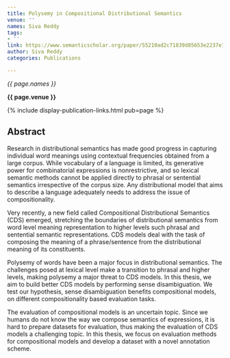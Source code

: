```yaml
---
title: Polysemy in Compositional Distributional Semantics
venue: ''
names: Siva Reddy
tags:
- ''
link: https://www.semanticscholar.org/paper/55210ad2c71839d85653e2237e13403960c35b15
author: Siva Reddy
categories: Publications

---
```


*{{ page.names }}*

**{{ page.venue }}**

{% include display-publication-links.html pub=page %}

## Abstract

Research in distributional semantics has made good progress in capturing individual word meanings using contextual 
frequencies obtained from a large corpus. While vocabulary of a language is limited, its generative power for combinatorial expressions is nonrestrictive, and so lexical semantic methods cannot be applied directly to phrasal or sentential semantics irrespective of the corpus size. Any distributional model that aims to describe a language adequately needs to address the issue of compositionality. 
 
Very recently, a new field called Compositional Distributional Semantics (CDS) emerged, stretching the boundaries of distributional semantics from word level meaning representation to higher levels such phrasal and sentential semantic representations. CDS models deal with the task of composing the meaning of a phrase/sentence from the distributional meaning of its constituents. 
 
Polysemy of words have been a major focus in distributional semantics. The challenges posed at lexical level make a transition to phrasal and higher levels, making polysemy a major threat to CDS models. In this thesis, we aim to build better CDS models by performing sense disambiguation. We test our hypothesis, sense disambiguation benefits compositional models, on different compositionality based evaluation tasks. 
 
The evaluation of compositional models is an uncertain topic. Since we humans do not know the way we compose semantics of expressions, it is hard to prepare datasets for evaluation, thus making the evaluation of CDS models a challenging topic. In this thesis, we focus on evaluation methods for compositional models and develop a dataset with a novel annotation scheme.